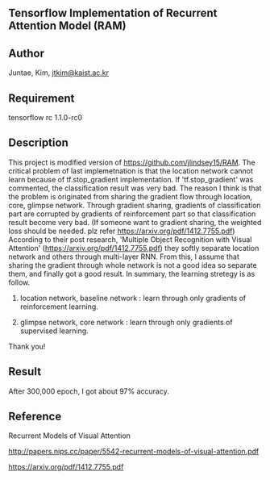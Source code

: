 ## Tensorflow Implementation of Recurrent Attention Model (RAM)


## Author

Juntae, Kim, jtkim@kaist.ac.kr

## Requirement

tensorflow rc 1.1.0-rc0

## Description

This project is modified version of https://github.com/jlindsey15/RAM.
The critical problem of last implemetnation is that the location network cannot learn because of tf.stop_gradient implementation. 
If 'tf.stop_gradient' was commented, the classification result was very bad.
The reason I think is that the problem is originated from sharing the gradient flow through location, core, glimpse network.
Through gradient sharing, gradients of classification part are corrupted by gradients of reinforcement part so that classification result 
become very bad. (If someone want to gradient sharing, the weighted loss should be needed. plz refer https://arxiv.org/pdf/1412.7755.pdf)
According to their post research, 'Multiple Object Recognition with Visual Attention' (https://arxiv.org/pdf/1412.7755.pdf) they 
softly separate location network and others through multi-layer RNN. From this, I assume that sharing the gradient through whole network 
is not a good idea so separate them, and finally got a good result. 
In summary, the learning stretegy is as follow. 

1. location network, baseline network : learn through only gradients of reinforcement learning.

2. glimpse network, core network : learn through only gradients of supervised learning.

Thank you!

## Result

After 300,000 epoch, I got about 97% accuracy.

## Reference

Recurrent Models of Visual Attention

http://papers.nips.cc/paper/5542-recurrent-models-of-visual-attention.pdf

https://arxiv.org/pdf/1412.7755.pdf
